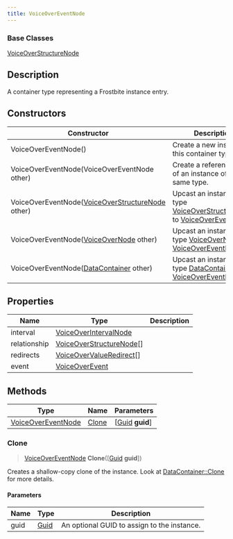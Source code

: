 ```yaml
---
title: VoiceOverEventNode
---
```

### Base Classes

[VoiceOverStructureNode](VoiceOverStructureNode)

## Description

A container type representing a Frostbite instance entry.

## Constructors

| Constructor                                                                   | Description                                                                                                                 |
| ----------------------------------------------------------------------------- | --------------------------------------------------------------------------------------------------------------------------- |
| VoiceOverEventNode()                                                          | Create a new instance of this container type.                                                                               |
| VoiceOverEventNode(VoiceOverEventNode other)                                  | Create a reference copy of an instance of the same type.                                                                    |
| VoiceOverEventNode([VoiceOverStructureNode](VoiceOverStructureNode) other)    | Upcast an instance of type [VoiceOverStructureNode](VoiceOverStructureNode) to [VoiceOverEventNode](VoiceOverEventNode).    |
| VoiceOverEventNode([VoiceOverNode](VoiceOverNode) other)                      | Upcast an instance of type [VoiceOverNode](VoiceOverNode) to [VoiceOverEventNode](VoiceOverEventNode).                      |
| VoiceOverEventNode([DataContainer](/vext/ref/shared/class/datacontainer) other) | Upcast an instance of type [DataContainer](/vext/ref/shared/class/datacontainer) to [VoiceOverEventNode](VoiceOverEventNode). |

## Properties

| Name         | Type                                                 | Description |
| ------------ | ---------------------------------------------------- | ----------- |
| interval     | [VoiceOverIntervalNode](VoiceOverIntervalNode)       |             |
| relationship | [VoiceOverStructureNode](VoiceOverStructureNode)\[\] |             |
| redirects    | [VoiceOverValueRedirect](VoiceOverValueRedirect)\[\] |             |
| event        | [VoiceOverEvent](VoiceOverEvent)                     |             |

## Methods

| Type                                     | Name            | Parameters                                     |
| ---------------------------------------- | --------------- | ---------------------------------------------- |
| [VoiceOverEventNode](VoiceOverEventNode) | [Clone](#clone) | \[[Guid](/vext/ref/shared/class/guid) **guid**\] |

### Clone

> [VoiceOverEventNode](VoiceOverEventNode) **Clone**(\[[Guid](/vext/ref/shared/class/guid) **guid**\])

Creates a shallow-copy clone of the instance. Look at [DataContainer::Clone](/vext/ref/shared/class/datacontainer#clone) for more details.

#### Parameters

| Name | Type         | Description                                 |
| ---- | ------------ | ------------------------------------------- |
| guid | [Guid](Guid) | An optional GUID to assign to the instance. |
